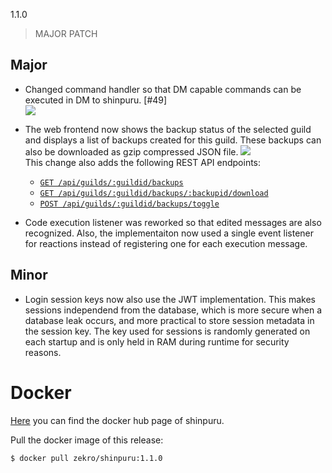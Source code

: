 1.1.0

> MAJOR PATCH  

## Major

- Changed command handler so that DM capable commands can be executed in DM to shinpuru. [#49]  
![](https://i.imgur.com/AvS2HrA.png)

- The web frontend now shows the backup status of the selected guild and displays a list of backups created for this guild. These backups can also be downloaded as gzip compressed JSON file.
![](https://i.imgur.com/gEXgURu.png)  
This change also adds the following REST API endpoints:
  - [`GET /api/guilds/:guildid/backups`](https://github.com/zekroTJA/shinpuru/wiki/REST-API-Docs#get-guild-backups)
  - [`GET /api/guilds/:guildid/backups/:backupid/download`](https://github.com/zekroTJA/shinpuru/wiki/REST-API-Docs#download-guild-backups)
  - [`POST /api/guilds/:guildid/backups/toggle`](https://github.com/zekroTJA/shinpuru/wiki/REST-API-Docs#toggle-guild-backup-enabled)

- Code execution listener was reworked so that edited messages are also recognized. Also, the implementaiton now used a single event listener for reactions instead of registering one for each execution message.

## Minor

- Login session keys now also use the JWT implementation. This makes sessions independend from the database, which is more secure when a database leak occurs, and more practical to store session metadata in the session key. The key used for sessions is randomly generated on each startup and is only held in RAM during runtime for security reasons.

# Docker

[Here](https://hub.docker.com/r/zekro/shinpuru) you can find the docker hub page of shinpuru.

Pull the docker image of this release:
```
$ docker pull zekro/shinpuru:1.1.0
```